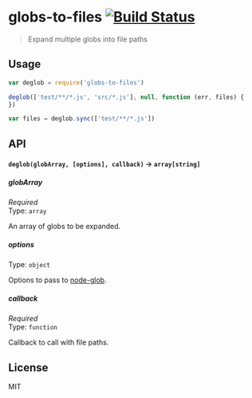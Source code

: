 globs-to-files [![Build Status](https://travis-ci.org/chinedufn/metalsmith-watcher.svg?branch=master)](https://travis-ci.org/chinedufn/globs-to-files)
================

> Expand multiple globs into file paths

## Usage

```js
var deglob = require('globs-to-files')

deglob(['test/**/*.js', 'src/*.js'], null, function (err, files) {
})

var files = deglob.sync(['test/**/*.js'])
```

## API

#### `deglob(globArray, [options], callback)` -> `array[string]`

##### globArray

*Required*  
Type: `array`

An array of globs to be expanded.

##### options

Type: `object`  

Options to pass to [node-glob](https://github.com/isaacs/node-glob#options).

##### callback

*Required*  
Type: `function`

Callback to call with file paths.

## License

MIT
